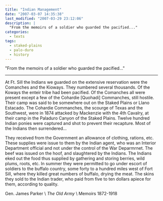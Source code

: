 ```yaml
---
title: "Indian Management"
date: "2007-03-07 14:35:38"
last_modified: "2007-03-29 23:12:06"
description: |
  "From the memoirs of a soldier who guarded the pacified..."
categories:
  - texts
tags:
  - staked-plains
  - palo-duro
  - history  
---
```

  "From the memoirs of a soldier who guarded the pacified..."
  
***

At Ft. Sill the Indians we guarded on the extensive reservation were the Comanches and the Kioways. They numbered several thousands. Of the Koways the enteir tribe had been pacified. Of the Comanches all were present except a few of the Cohardie [Quohadi] Commanches, still hostile. Their camp was said to be somewhere out on the Staked Plains or Llano Estacado. The Cohardie Commanches, the scourge of Texas and the Southwest, were in 1874 attacked by Mackenzie with the 4th Cavalry, at their camp in the Paladuro Canyon of the Staked Plains. Twelve hundred Indian ponies were captured and shot to prevent their recapture. Most of the Indians then surrendered...

They received from the Government an allowance of clothing, rations, etc. These supplies were issue to them by the Indian agent, who was an Interior Department official and not under the control of the War Deparmrnet. The beef was issued on the hoof, and slaughtered by the Indians. The Indians eked out the food thus supplied by gathering and storing  berries, wild plums, roots, etc. In summer they were permitted to go under escort of soldiers to the buffalo country, some forty to a hundred miles west of Fort Sill, where they killed great numbers of buffalo, drying the meat. The skins they sold to the Indian trader, who paid from five to ten dollars apiece for them, according to quality.

Gen. James Parker  \\
_The Old Army_  \\
Memoirs 1872-1918

